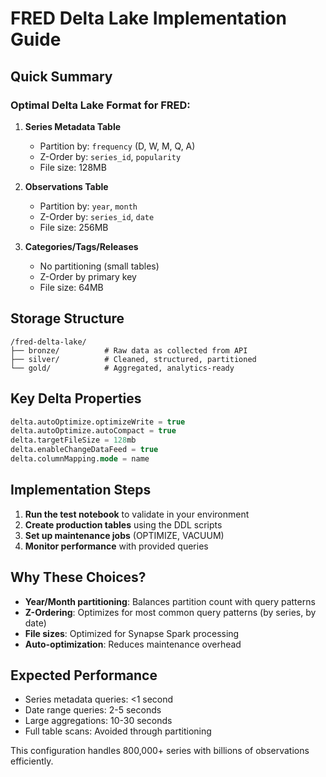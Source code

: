 # FRED Delta Lake Implementation Guide

## Quick Summary

### Optimal Delta Lake Format for FRED:

1. **Series Metadata Table**
   - Partition by: `frequency` (D, W, M, Q, A)
   - Z-Order by: `series_id`, `popularity`
   - File size: 128MB

2. **Observations Table** 
   - Partition by: `year`, `month`
   - Z-Order by: `series_id`, `date`
   - File size: 256MB

3. **Categories/Tags/Releases**
   - No partitioning (small tables)
   - Z-Order by primary key
   - File size: 64MB

## Storage Structure
```
/fred-delta-lake/
├── bronze/          # Raw data as collected from API
├── silver/          # Cleaned, structured, partitioned
└── gold/            # Aggregated, analytics-ready
```

## Key Delta Properties
```sql
delta.autoOptimize.optimizeWrite = true
delta.autoOptimize.autoCompact = true
delta.targetFileSize = 128mb
delta.enableChangeDataFeed = true
delta.columnMapping.mode = name
```

## Implementation Steps

1. **Run the test notebook** to validate in your environment
2. **Create production tables** using the DDL scripts
3. **Set up maintenance jobs** (OPTIMIZE, VACUUM)
4. **Monitor performance** with provided queries

## Why These Choices?

- **Year/Month partitioning**: Balances partition count with query patterns
- **Z-Ordering**: Optimizes for most common query patterns (by series, by date)
- **File sizes**: Optimized for Synapse Spark processing
- **Auto-optimization**: Reduces maintenance overhead

## Expected Performance

- Series metadata queries: <1 second
- Date range queries: 2-5 seconds  
- Large aggregations: 10-30 seconds
- Full table scans: Avoided through partitioning

This configuration handles 800,000+ series with billions of observations efficiently.